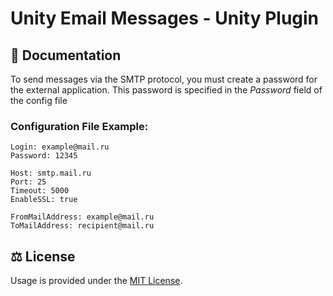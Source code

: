 # Unity Email Messages - Unity Plugin

## :pencil: Documentation

To send messages via the SMTP protocol, you must create a password for the external application. This password is specified in the _Password_ field of the config file

### Configuration File Example:
```
Login: example@mail.ru
Password: 12345

Host: smtp.mail.ru
Port: 25
Timeout: 5000
EnableSSL: true

FromMailAddress: example@mail.ru
ToMailAddress: recipient@mail.ru
```

## :balance_scale: License

Usage is provided under the [MIT License](LICENSE).
